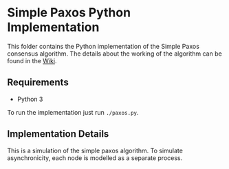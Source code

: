 # Simple Paxos Python Implementation
This folder contains the Python implementation of the Simple Paxos
consensus algorithm. The details about the working of the algorithm can
be found in the [Wiki](https://github.com/anirudhpillai/paxos/wiki/Simple-Paxos).

## Requirements
- Python 3

To run the implementation just run `./paxos.py`.

## Implementation Details
This is a simulation of the simple paxos algorithm. To simulate
asynchronicity, each node is modelled as a separate process.
